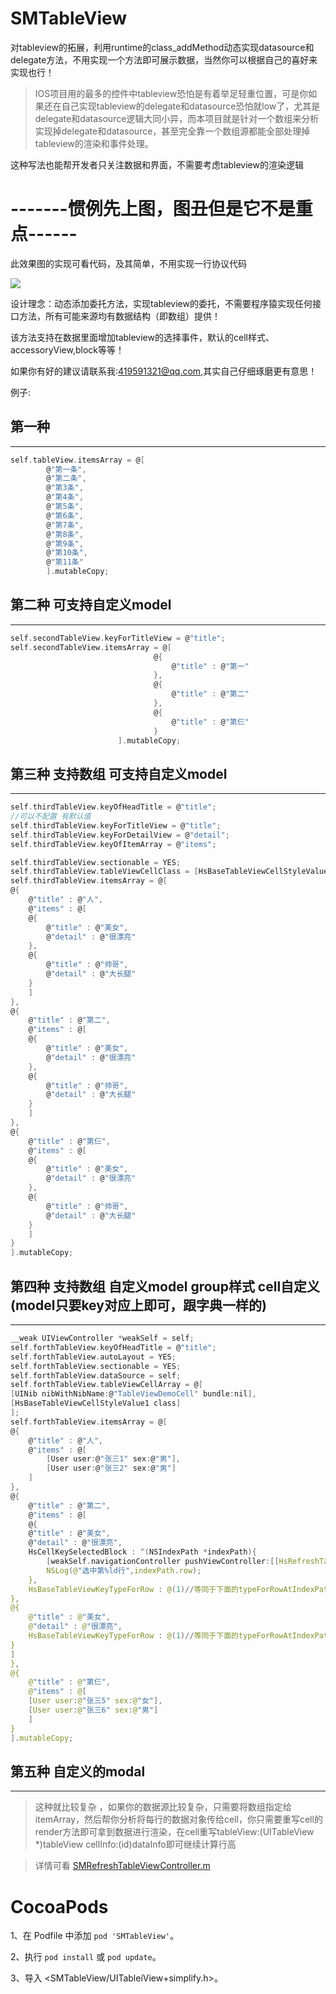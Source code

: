 # SMTableView
对tableview的拓展，利用runtime的class_addMethod动态实现datasource和delegate方法，不用实现一个方法即可展示数据，当然你可以根据自己的喜好来实现也行！


 >IOS项目用的最多的控件中tableview恐怕是有着举足轻重位置，可是你如果还在自己实现tableview的delegate和datasource恐怕就low了，尤其是delegate和datasource逻辑大同小异，而本项目就是针对一个数组来分析实现掉delegate和datasource，甚至完全靠一个数组源都能全部处理掉tableview的渲染和事件处理。
 
 这种写法也能帮开发者只关注数据和界面，不需要考虑tableview的渲染逻辑


# -------惯例先上图，图丑但是它不是重点------
此效果图的实现可看代码，及其简单，不用实现一行协议代码

![](https://github.com/wangjindong/SMTableView/blob/master/tableview.gif)



设计理念：动态添加委托方法，实现tableview的委托，不需要程序猿实现任何接口方法，所有可能来源均有数据结构（即数组）提供！

该方法支持在数据里面增加tableview的选择事件，默认的cell样式、accessoryView,block等等！


如果你有好的建议请联系我:419591321@qq.com,其实自己仔细琢磨更有意思！

例子:

 ## 第一种
----------------------------------- 
```c
self.tableView.itemsArray = @[
        @"第一条",
        @"第二条",
        @"第3条",
        @"第4条",
        @"第5条",
        @"第6条",
        @"第7条",
        @"第8条",
        @"第9条",
        @"第10条",
        @"第11条"
        ].mutableCopy;
```
## 第二种 可支持自定义model
-----------------------------------
```c
self.secondTableView.keyForTitleView = @"title";
self.secondTableView.itemsArray = @[
                                @{
                                    @"title" : @"第一"
                                },
                                @{
                                    @"title" : @"第二"
                                },
                                @{
                                    @"title" : @"第仨"
                                }
                        ].mutableCopy;
```

## 第三种 支持数组 可支持自定义model
-----------------------------------
```c
self.thirdTableView.keyOfHeadTitle = @"title";
//可以不配置 有默认值
self.thirdTableView.keyForTitleView = @"title";
self.thirdTableView.keyForDetailView = @"detail";
self.thirdTableView.keyOfItemArray = @"items";

self.thirdTableView.sectionable = YES;
self.thirdTableView.tableViewCellClass = [HsBaseTableViewCellStyleValue1 class];
self.thirdTableView.itemsArray = @[
@{
    @"title" : @"人",
    @"items" : @[
    @{
        @"title" : @"美女",
        @"detail" : @"很漂亮"
    },
    @{
        @"title" : @"帅哥",
        @"detail" : @"大长腿"
    }
    ]
},
@{
    @"title" : @"第二",
    @"items" : @[
    @{
        @"title" : @"美女",
        @"detail" : @"很漂亮"
    },
    @{
        @"title" : @"帅哥",
        @"detail" : @"大长腿"
    }
    ]
},
@{
    @"title" : @"第仨",
    @"items" : @[
    @{
        @"title" : @"美女",
        @"detail" : @"很漂亮"
    },
    @{
        @"title" : @"帅哥",
        @"detail" : @"大长腿"
    }
    ]
}
].mutableCopy;
```

        
## 第四种 支持数组 自定义model group样式 cell自定义(model只要key对应上即可，跟字典一样的)
-----------------------------------
```c
__weak UIViewController *weakSelf = self;
self.forthTableView.keyOfHeadTitle = @"title";
self.forthTableView.autoLayout = YES;
self.forthTableView.sectionable = YES;
self.forthTableView.dataSource = self;
self.forthTableView.tableViewCellArray = @[
[UINib nibWithNibName:@"TableViewDemoCell" bundle:nil],
[HsBaseTableViewCellStyleValue1 class]
];
self.forthTableView.itemsArray = @[
@{
    @"title" : @"人",
    @"items" : @[
        [User user:@"张三1" sex:@"男"],
        [User user:@"张三2" sex:@"男"]
    ]
},
@{
    @"title" : @"第二",
    @"items" : @[
    @{
    @"title" : @"美女",
    @"detail" : @"很漂亮",
    HsCellKeySelectedBlock : ^(NSIndexPath *indexPath){
        [weakSelf.navigationController pushViewController:[[HsRefreshTableViewController alloc] init] animated:YES];
        NSLog(@"选中第%ld行",indexPath.row);
    },
    HsBaseTableViewKeyTypeForRow : @(1)//等同于下面的typeForRowAtIndexPath委托方法
},
@{
    @"title" : @"美女",
    @"detail" : @"很漂亮",
    HsBaseTableViewKeyTypeForRow : @(1)//等同于下面的typeForRowAtIndexPath委托方法
}
]
},
@{
    @"title" : @"第仨",
    @"items" : @[
    [User user:@"张三5" sex:@"女"],
    [User user:@"张三6" sex:@"男"]
    ]
}
].mutableCopy;
```
## 第五种 自定义的modal 
-----------------------------------

 >这种就比较复杂 ，如果你的数据源比较复杂，只需要将数组指定给itemArray，然后帮你分析将每行的数据对象传给cell，你只需要重写cell的render方法即可拿到数据进行渲染，在cell重写tableView:(UITableView *)tableView cellInfo:(id)dataInfo即可继续计算行高
 
 >详情可看 [SMRefreshTableViewController.m](https://github.com/wangjindong/SMTableView/blob/master/SMTableView/SMRefreshTableViewController.m)

# CocoaPods

1、在 Podfile 中添加 `pod 'SMTableView'`。

2、执行 `pod install` 或 `pod update`。

3、导入 \<SMTableView/UITableiView+simplify.h\>。

